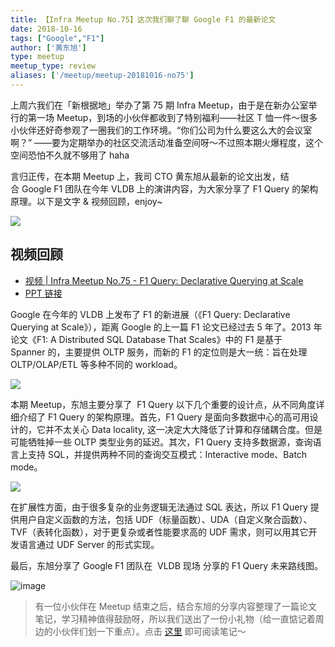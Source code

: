 ```yaml
---
title: 【Infra Meetup No.75】这次我们聊了聊 Google F1 的最新论文
date: 2018-10-16
tags: ["Google","F1"]
author: ['黄东旭']
type: meetup
meetup_type: review
aliases: ['/meetup/meetup-20181016-no75']
---
```



上周六我们在「新根据地」举办了第 75 期 Infra Meetup，由于是在新办公室举行的第一场 Meetup，到场的小伙伴都收到了特别福利——社区 T 恤一件～很多小伙伴还好奇参观了一圈我们的工作环境。“你们公司为什么要这么大的会议室啊？” ——要为定期举办的社区交流活动准备空间呀～不过照本期火爆程度，这个空间恐怕不久就不够用了 haha

言归正传，在本期 Meetup 上，我司 CTO 黄东旭从最新的论文出发，结合 Google F1 团队在今年 VLDB 上的演讲内容，为大家分享了 F1 Query 的架构原理。以下是文字 & 视频回顾，enjoy~ 

![](http://upload-images.jianshu.io/upload_images/542677-e89b3f129842124a?imageMogr2/auto-orient/strip%7CimageView2/2/w/1240)

## 视频回顾

- [视频 | Infra Meetup No.75 - F1 Query: Declarative Querying at Scale](https://www.bilibili.com/video/av38126687)
- [PPT 链接](https://eyun.baidu.com/s/3nwKJoox)

Google 在今年的 VLDB 上发布了 F1 的新进展（《F1 Query: Declarative Querying at Scale》），距离 Google 的上一篇 F1 论文已经过去 5 年了。2013 年论文《F1: A Distributed SQL Database That Scales》中的 F1 是基于 Spanner 的，主要提供 OLTP 服务，而新的 F1 的定位则是大一统：旨在处理 OLTP/OLAP/ETL 等多种不同的 workload。

![](http://upload-images.jianshu.io/upload_images/542677-1da8f69af54ae457?imageMogr2/auto-orient/strip%7CimageView2/2/w/1240)

本期 Meetup，东旭主要分享了  F1 Query 以下几个重要的设计点，从不同角度详细介绍了 F1 Query 的架构原理。首先，F1 Query 是面向多数据中心的高可用设计的，它并不太关心 Data locality, 这一决定大大降低了计算和存储耦合度。但是可能牺牲掉一些 OLTP 类型业务的延迟。其次，F1 Query 支持多数据源，查询语言上支持 SQL，并提供两种不同的查询交互模式：Interactive mode、Batch mode。

![](http://upload-images.jianshu.io/upload_images/542677-f5fac0c96d72f796?imageMogr2/auto-orient/strip%7CimageView2/2/w/1240) 

在扩展性方面，由于很多复杂的业务逻辑无法通过 SQL 表达，所以 F1 Query 提供用户自定义函数的方法，包括 UDF（标量函数）、UDA（自定义聚合函数）、TVF（表转化函数），对于更复杂或者性能要求高的 UDF 需求，则可以用其它开发语言通过 UDF Server 的形式实现。

最后，东旭分享了 Google F1 团队在  VLDB 现场 分享的 F1 Query 未来路线图。

![image](http://upload-images.jianshu.io/upload_images/542677-208327d072428194?imageMogr2/auto-orient/strip%7CimageView2/2/w/1240)


>有一位小伙伴在 Meetup 结束之后，结合东旭的分享内容整理了一篇论文笔记，学习精神值得鼓励呀，所以我们送出了一份小礼物（给一直惦记着周边的小伙伴们划一下重点）。点击 [这里](https://zhuanlan.zhihu.com/p/46709577) 即可阅读笔记～

